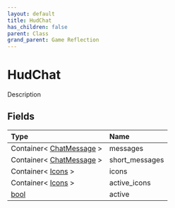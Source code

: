 ```yaml
---
layout: default
title: HudChat
has_children: false
parent: Class
grand_parent: Game Reflection
---
```

# HudChat
Description 

## Fields

| Type | Name |
|:----------|:--------------|
| Container< [ChatMessage](/riftbreaker-wiki/docs/game-reflection/classes/chat_message/) > | messages |
| Container< [ChatMessage](/riftbreaker-wiki/docs/game-reflection/classes/chat_message/) > | short_messages |
| Container< [Icons](/riftbreaker-wiki/docs/game-reflection/classes/icons/) > | icons |
| Container< [Icons](/riftbreaker-wiki/docs/game-reflection/classes/icons/) > | active_icons |
| [bool](/riftbreaker-wiki/docs/game-reflection/components/bool/) | active |

